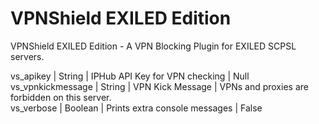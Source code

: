# VPNShield EXILED Edition
VPNShield EXILED Edition - A VPN Blocking Plugin for EXILED SCPSL servers.

vs_apikey         | String    | IPHub API Key for VPN checking | Null<br>
vs_vpnkickmessage | String    | VPN Kick Message               | VPNs and proxies are forbidden on this server.<br>
vs_verbose        | Boolean   | Prints extra console messages  | False<br>

